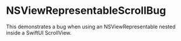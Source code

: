 # NSViewRepresentableScrollBug

This demonstrates a bug when using an NSViewRepresentable nested inside a SwiftUI ScrollView.
